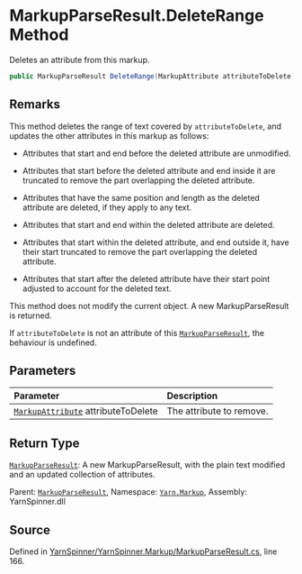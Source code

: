 # MarkupParseResult.DeleteRange Method

Deletes an attribute from this markup.


```csharp
public MarkupParseResult DeleteRange(MarkupAttribute attributeToDelete)
```
## Remarks

This method deletes the range of text covered by <code data-dev-comment-type="paramref" class="paramref">attributeToDelete</code>, and updates the other attributes in
this markup as follows:

- Attributes that start and end before the deleted attribute
are unmodified.

- Attributes that start before the deleted attribute and end
inside it are truncated to remove the part overlapping the
deleted attribute.

- Attributes that have the same position and length as the
deleted attribute are deleted, if they apply to any text.

- Attributes that start and end within the deleted attribute
are deleted.

- Attributes that start within the deleted attribute, and end
outside it, have their start truncated to remove the part
overlapping the deleted attribute.

- Attributes that start after the deleted attribute have their
start point adjusted to account for the deleted text.

This method does not modify the current object. A new
MarkupParseResult is returned.

If <code data-dev-comment-type="paramref" class="paramref">attributeToDelete</code> is not an attribute of
this [`MarkupParseResult`](/api/csharp/yarn.markup/markupparseresult.md), the behaviour is
undefined.


## Parameters
|Parameter|Description|
|:---|:---|
|[`MarkupAttribute`](/api/csharp/yarn.markup/markupattribute.md) attributeToDelete|The attribute to remove.|
## Return Type
[`MarkupParseResult`](/api/csharp/yarn.markup/markupparseresult.md): A new MarkupParseResult, with the plain text modified
and an updated collection of attributes.



<div class="class-metadata">

Parent: [`MarkupParseResult`](/api/csharp/yarn.markup/markupparseresult.md), Namespace: [`Yarn.Markup`](/api/csharp/yarn.markup/README.md), Assembly: YarnSpinner.dll
</div>

## Source
Defined in [YarnSpinner/YarnSpinner.Markup/MarkupParseResult.cs](https://github.com/YarnSpinnerTool/YarnSpinner//blob/develop/YarnSpinner/YarnSpinner.Markup/MarkupParseResult.cs#L166), line 166.
